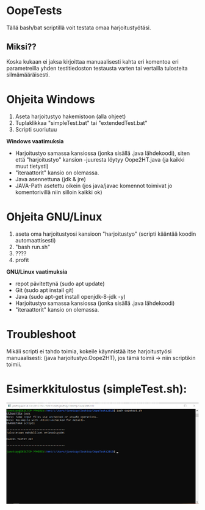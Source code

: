 # OopeTests
Tällä bash/bat scriptillä voit testata omaa harjoitustyötäsi.

## Miksi??
Koska kukaan ei jaksa kirjoittaa manuaalisesti kahta eri komentoa eri parametreilla yhden testitiedoston testausta varten tai vertailla tulosteita silmämääräisesti.

# Ohjeita Windows
1. Aseta harjoitustyo hakemistoon (alla ohjeet)
2. Tuplaklikkaa  "simpleTest.bat" tai "extendedTest.bat"
3. Scripti suoriutuu

**Windows vaatimuksia**
* Harjoitustyo samassa kansiossa (jonka sisällä .java lähdekoodi), siten että "harjoitustyo" kansion -juuresta löytyy Oope2HT.java (ja kaikki muut tietysti)
* "iteraattorit" kansio on olemassa.
* Java asennettuna (jdk & jre)
* JAVA-Path asetettu oikein (jos java/javac komennot toimivat jo komentorivillä niin silloin kaikki ok)

# Ohjeita GNU/Linux
1. aseta oma harjoitustyosi kansioon "harjoitustyo" (scripti kääntää koodin automaattisesti)
2. "bash run.sh"
3. ????
4. profit 

**GNU/Linux vaatimuksia**
* repot pävitettynä (sudo apt update)
* Git (sudo apt install git)
* Java (sudo apt-get install openjdk-8-jdk -y)
* Harjoitustyo samassa kansiossa (jonka sisällä .java lähdekoodi)
* "iteraattorit" kansio on olemassa.

# Troubleshoot
Mikäli scripti ei tahdo toimia, kokeile käynnistää itse harjoitustyösi manuaalisesti:
(java harjoitustyo.Oope2HT), jos tämä toimii -> niin scriptikin toimii.

# Esimerkkitulostus (simpleTest.sh): 
![](./scriptsrc/materiaalia/image.png)
